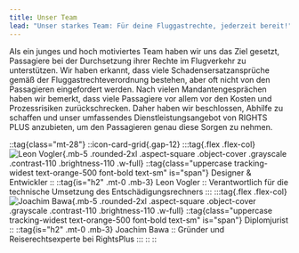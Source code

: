 ```yaml
---
title: Unser Team
lead: "Unser starkes Team: Für deine Fluggastrechte, jederzeit bereit!"
---
```


Als ein junges und hoch motiviertes Team haben wir uns das Ziel gesetzt, Passagiere bei der Durchsetzung ihrer Rechte im Flugverkehr zu unterstützen. Wir haben erkannt, dass viele Schadensersatzansprüche gemäß der Fluggastrechteverordnung bestehen, aber oft nicht von den Passagieren eingefordert werden. Nach vielen Mandantengesprächen haben wir bemerkt, dass viele Passagiere vor allem vor den Kosten und Prozessrisiken zurückschrecken. Daher haben wir beschlossen, Abhilfe zu schaffen und unser umfassendes Dienstleistungsangebot von RIGHTS PLUS anzubieten, um den Passagieren genau diese Sorgen zu nehmen.


::tag{class="mt-28"}
	::icon-card-grid{.gap-12}
		:::tag{.flex .flex-col}
		![Leon Vogler](http://localhost:3000/vogler.jpg){.mb-5 .rounded-2xl .aspect-square .object-cover .grayscale .contrast-110 .brightness-110 .w-full}
		::tag{class="uppercase tracking-widest text-orange-500 font-bold text-sm" is="span"}
		Designer & Entwickler
		::
		::tag{is="h2" .mt-0 .mb-3}
		Leon Vogler
		::
		Verantwortlich für die technische Umsetzung des Entschädigungsrechners
		:::
		:::tag{.flex .flex-col}
		![Joachim Bawa](http://localhost:3000/bawa.jpg){.mb-5 .rounded-2xl .aspect-square .object-cover .grayscale .contrast-110 .brightness-110 .w-full}
		::tag{class="uppercase tracking-widest text-orange-500 font-bold text-sm" is="span"}
		Diplomjurist
		::
		::tag{is="h2" .mt-0 .mb-3}
		Joachim Bawa
		::
		Gründer und Reiserechtsexperte bei RightsPlus
		:::
	::
::